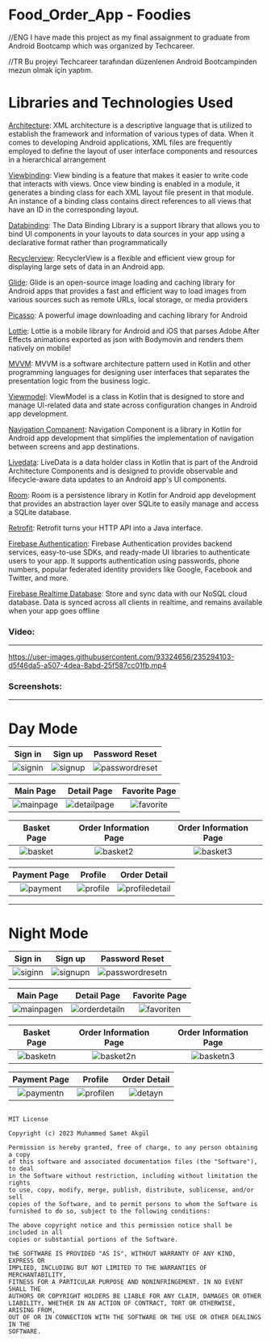 # Food_Order_App - Foodies
//ENG
I have made this project as my final assaignment to graduate from Android Bootcamp which was organized by Techcareer.

//TR
Bu projeyi Techcareer tarafından düzenlenen Android Bootcampinden mezun olmak için yaptım.

<h1>Libraries and Technologies Used</h1>

[Architecture][3]: XML architecture is a descriptive language that is utilized to establish the framework and information of various types of data. When it comes to developing Android applications, XML files are frequently employed to define the layout of user interface components and resources in a hierarchical arrangement

[Viewbinding][4]: View binding is a feature that makes it easier to write code that interacts with views. Once view binding is enabled in a module, it generates a binding class for each XML layout file present in that module. An instance of a binding class contains direct references to all views that have an ID in the corresponding layout.

[Databinding][5]: The Data Binding Library is a support library that allows you to bind UI components in your layouts to data sources in your app using a declarative format rather than programmatically

[Recyclerview][6]: RecyclerView is a flexible and efficient view group for displaying large sets of data in an Android app.

[Glide][7]: Glide is an open-source image loading and caching library for Android apps that provides a fast and efficient way to load images from various sources such as remote URLs, local storage, or media providers

[Picasso][8]: A powerful image downloading and caching library for Android

[Lottie][9]: Lottie is a mobile library for Android and iOS that parses Adobe After Effects animations exported as json with Bodymovin and renders them natively on mobile!

[MVVM][10]: MVVM is a software architecture pattern used in Kotlin and other programming languages for designing user interfaces that separates the presentation logic from the business logic.

[Viewmodel][11]: ViewModel is a class in Kotlin that is designed to store and manage UI-related data and state across configuration changes in Android app development.

[Navigation Companent][12]: Navigation Component is a library in Kotlin for Android app development that simplifies the implementation of navigation between screens and app destinations.

[Livedata][13]: LiveData is a data holder class in Kotlin that is part of the Android Architecture Components and is designed to provide observable and lifecycle-aware data updates to an Android app's UI components.

[Room][14]: Room is a persistence library in Kotlin for Android app development that provides an abstraction layer over SQLite to easily manage and access a SQLite database.

[Retrofit][15]: Retrofit turns your HTTP API into a Java interface.

[Firebase Authentication][1]: Firebase Authentication provides backend services, easy-to-use SDKs, and ready-made UI libraries to authenticate users to your app. It supports authentication using passwords, phone numbers, popular federated identity providers like Google, Facebook and Twitter, and more.

[Firebase Realtime Database][2]: Store and sync data with our NoSQL cloud database. Data is synced across all clients in realtime, and remains available when your app goes offline

### Video:
---

https://user-images.githubusercontent.com/93324656/235294103-d5f46da5-a507-4dea-8abd-25f587cc01fb.mp4





 
### Screenshots:
---




<h1>Day Mode</h1>


|  Sign in       | Sign up  |  Password Reset
:-------------------------:|:-------------------------:|:-------------------------:| 
![signin](https://user-images.githubusercontent.com/93324656/235293422-4ed71380-798f-42bb-9bd2-e269378cdc91.png) | ![signup](https://user-images.githubusercontent.com/93324656/235293426-df46f8b2-493c-4e6e-92cb-1e40c401e073.png) | ![passwordreset](https://user-images.githubusercontent.com/93324656/235293427-4f3f98dd-30b1-40b7-a47a-d11d01dc39f4.png)

|  Main Page     | Detail Page  |  Favorite Page
:-------------------------:|:-------------------------:|:-------------------------:|
![mainpage](https://user-images.githubusercontent.com/93324656/235293428-aa29c09f-1e2c-4095-b4cd-2f4e7665ccf6.png) | ![detailpage](https://user-images.githubusercontent.com/93324656/235293432-8d9e8a87-bd1c-4fa8-9939-fb321d24ca53.png) | ![favorite](https://user-images.githubusercontent.com/93324656/235293435-a6fb1767-280e-4955-bd65-05f4e5af5547.png)

|  Basket Page  | Order Information Page  | Order Information Page
:-------------------------:|:-------------------------:|:-------------------------:|
![basket](https://user-images.githubusercontent.com/93324656/235293437-9080ea28-ec83-4562-87bd-9b81cd7107bb.png) |![basket2](https://user-images.githubusercontent.com/93324656/235293439-56a9f506-e8b4-4b8a-ad8a-16ec600c5d71.png) | ![basket3](https://user-images.githubusercontent.com/93324656/235293441-a0dd5a5f-1f56-4246-b938-202088489f56.png)


|  Payment Page  | Profile  | Order Detail
:-------------------------:|:-------------------------:|:-------------------------:|
![payment](https://user-images.githubusercontent.com/93324656/235293443-e1a1b494-3e89-4571-a7c7-72032378448d.png) | ![profile](https://user-images.githubusercontent.com/93324656/235293448-e94833fd-dc3f-41f3-89d0-6efdeb9f38d3.png) | ![profiledetail](https://user-images.githubusercontent.com/93324656/235293421-41b3e91a-3fda-4861-bc6a-5191aa14762c.png)



------
<h1>Night Mode</h1>


|  Sign in       | Sign up  |  Password Reset
:-------------------------:|:-------------------------:|:-------------------------:|
![siginn](https://user-images.githubusercontent.com/93324656/235293865-2b6b96b6-ff52-4317-ade7-fdc60ed986f4.png) | ![signupn](https://user-images.githubusercontent.com/93324656/235293838-1b67af7d-0d18-4a44-9c25-ea474269b582.png) | ![passwordresetn](https://user-images.githubusercontent.com/93324656/235293860-73987b12-8614-4786-bd97-f152c651309f.png)


|  Main Page     | Detail Page  |  Favorite Page
:-------------------------:|:-------------------------:|:-------------------------:|
![mainpagen](https://user-images.githubusercontent.com/93324656/235293855-4ef1e183-b641-4c2d-85d9-580f582602d4.png) | ![orderdetailn](https://user-images.githubusercontent.com/93324656/235293864-8ca301e5-936e-40d8-b2ba-e90beeefa838.png) | ![favoriten](https://user-images.githubusercontent.com/93324656/235293851-b0579c6f-6cfb-4ec0-979b-09fe31295226.png)


|  Basket Page  | Order Information Page  | Order Information Page
:-------------------------:|:-------------------------:|:-------------------------:|
![basketn](https://user-images.githubusercontent.com/93324656/235293843-cca971c4-7902-4489-b787-2bf6c0419bf7.png) | ![basket2n](https://user-images.githubusercontent.com/93324656/235293842-a8a37153-0169-4557-bdbf-85eb0a681c79.png) | ![basketn3](https://user-images.githubusercontent.com/93324656/235293846-58a49260-7146-429c-82a3-bbf67e2cbefc.png)


|  Payment Page  | Profile  | Order Detail
:-------------------------:|:-------------------------:|:-------------------------:|
![paymentn](https://user-images.githubusercontent.com/93324656/235293861-137441a4-9f04-4b01-ba64-567219d1a361.png) |![profilen](https://user-images.githubusercontent.com/93324656/235293863-bf7adcd8-faef-4388-9f7e-a65d0de6f25f.png) | ![detayn](https://user-images.githubusercontent.com/93324656/235293841-858e0c86-b965-4035-9b70-872bdc1b6ca5.png)


```

MIT License

Copyright (c) 2023 Muhammed Samet Akgül

Permission is hereby granted, free of charge, to any person obtaining a copy
of this software and associated documentation files (the "Software"), to deal
in the Software without restriction, including without limitation the rights
to use, copy, modify, merge, publish, distribute, sublicense, and/or sell
copies of the Software, and to permit persons to whom the Software is
furnished to do so, subject to the following conditions:

The above copyright notice and this permission notice shall be included in all
copies or substantial portions of the Software.

THE SOFTWARE IS PROVIDED "AS IS", WITHOUT WARRANTY OF ANY KIND, EXPRESS OR
IMPLIED, INCLUDING BUT NOT LIMITED TO THE WARRANTIES OF MERCHANTABILITY,
FITNESS FOR A PARTICULAR PURPOSE AND NONINFRINGEMENT. IN NO EVENT SHALL THE
AUTHORS OR COPYRIGHT HOLDERS BE LIABLE FOR ANY CLAIM, DAMAGES OR OTHER
LIABILITY, WHETHER IN AN ACTION OF CONTRACT, TORT OR OTHERWISE, ARISING FROM,
OUT OF OR IN CONNECTION WITH THE SOFTWARE OR THE USE OR OTHER DEALINGS IN THE
SOFTWARE.
```





[1]:https://firebase.google.com/docs/auth?hl=en&authuser=3
[2]:https://firebase.google.com/docs/database?hl=en&authuser=3
[3]:https://developer.android.com/develop/ui/views/layout/declaring-layout
[4]:https://developer.android.com/topic/libraries/view-binding
[5]:https://developer.android.com/topic/libraries/data-binding
[6]:https://developer.android.com/develop/ui/views/layout/recyclerview
[7]:https://github.com/bumptech/glide
[8]:https://github.com/square/picasso
[9]:https://github.com/airbnb/lottie-android
[10]:https://developer.android.com/topic/architecture
[11]:https://developer.android.com/topic/libraries/architecture/viewmodel
[12]:https://developer.android.com/guide/navigation
[13]:https://developer.android.com/topic/libraries/architecture/livedata
[14]:https://developer.android.com/training/data-storage/room
[15]:https://square.github.io/retrofit/

